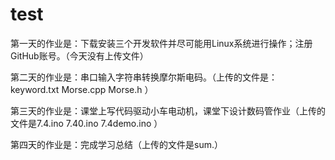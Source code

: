 # test

第一天的作业是：下载安装三个开发软件并尽可能用Linux系统进行操作；注册GitHub账号。（今天没有上传文件）



第二天的作业是：串口输入字符串转换摩尔斯电码。（上传的文件是：keyword.txt   Morse.cpp   Morse.h ）



第三天的作业是：课堂上写代码驱动小车电动机，课堂下设计数码管作业（上传的文件是7.4.ino   7.40.ino   7.4demo.ino ）



第四天的作业是：完成学习总结（上传的文件是sum.）
